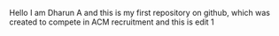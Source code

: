 Hello I am Dharun A and this is my first repository on github, which was created to compete in ACM recruitment and this is edit 1
